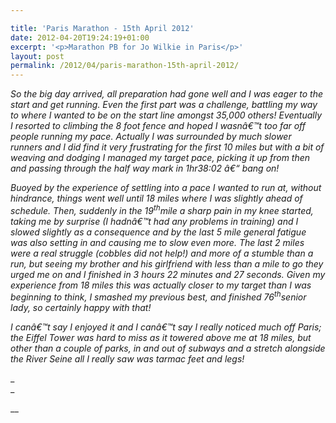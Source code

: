 ```yaml
---

title: 'Paris Marathon - 15th April 2012'
date: 2012-04-20T19:24:19+01:00
excerpt: '<p>Marathon PB for Jo Wilkie in Paris</p>'
layout: post
permalink: /2012/04/paris-marathon-15th-april-2012/
---
```

</p> 

_So the big day arrived, all preparation had gone well and I was eager to the start and get running. Even the first part was a challenge, battling my way to where I wanted to be on the start line amongst 35,000 others! Eventually I resorted to climbing the 8 foot fence and hoped I wasnâ€™t too far off people running my pace. Actually I was surrounded by much slower runners and I did find it very frustrating for the first 10 miles but with a bit of weaving and dodging I managed my target pace, picking it up from then and passing through the half way mark in 1hr38:02 â€“ bang on!_ 

_Buoyed by the experience of settling into a pace I wanted to run at, without hindrance, things went well until 18 miles where I was slightly ahead of schedule. Then, suddenly in the 19<sup>th</sup>mile a sharp pain in my knee started, taking me by surprise (I hadnâ€™t had any problems in training) and I slowed slightly as a consequence and by the last 5 mile general fatigue was also setting in and causing me to slow even more. The last 2 miles were a real struggle (cobbles did not help!) and more of a stumble than a run, but seeing my brother and his girlfriend with less than a mile to go they urged me on and I finished in 3 hours 22 minutes and 27 seconds. Given my experience from 18 miles this was actually closer to my target than I was beginning to think, I smashed my previous best, and finished 76<sup>th</sup>senior lady, so certainly happy with that!_ 

_I canâ€™t say I enjoyed it and I canâ€™t say I really noticed much off Paris; the Eiffel Tower was hard to miss as it towered above me at 18 miles, but other than a couple of parks, in and out of subways and a stretch alongside the River Seine all I really saw was tarmac feet and legs!_</p> 

_  
_ 

__
